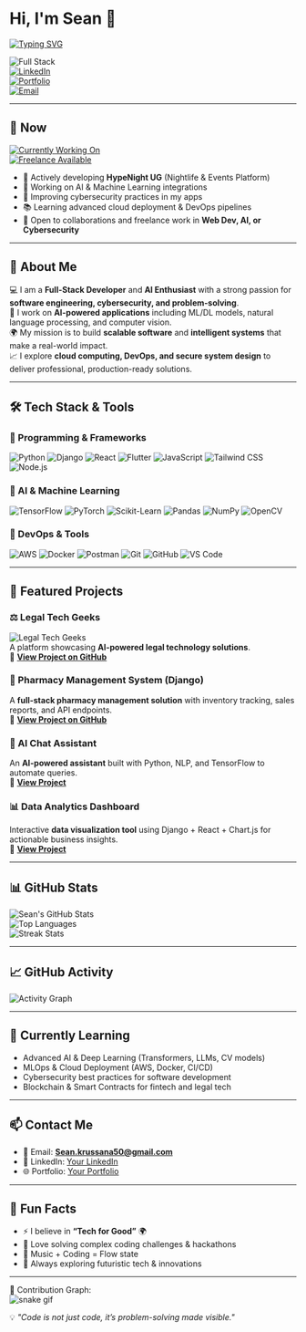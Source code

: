 # Hi, I'm Sean 👋  

[![Typing SVG](https://readme-typing-svg.demolab.com?font=Fira+Code&size=25&pause=1000&color=36BCF7&width=600&lines=Full-Stack+Developer;AI+%26+Cybersecurity+Enthusiast;Software+Engineer;Problem+Solver+%7C+Innovator;Lifelong+Learner)](https://git.io/typing-svg)  

![Full Stack](https://img.shields.io/badge/Full--Stack-Developer-blue?style=flat-square)  
[![LinkedIn](https://img.shields.io/badge/LinkedIn-0077B5?style=flat-square&logo=linkedin&logoColor=white)](https://linkedin.com/in/yourprofile)  
[![Portfolio](https://img.shields.io/badge/Portfolio-💻-green?style=flat-square)](https://yourwebsite.com)  
[![Email](https://img.shields.io/badge/Email-Sean.krussana50%40gmail.com-red?style=flat-square&logo=gmail&logoColor=white)](mailto:Sean.krussana50@gmail.com)  

---

## 📌 Now  
[![Currently Working On](https://img.shields.io/badge/Now-Building%20HypeNight%20UG-ff69b4?style=for-the-badge&logo=github)](https://github.com/Seank3/HypeNightUG)  
[![Freelance Available](https://img.shields.io/badge/Freelance-Available-brightgreen?style=for-the-badge&logo=upwork)](mailto:Sean.krussana50@gmail.com)  

- 🚀 Actively developing **HypeNight UG** (Nightlife & Events Platform)  
- 🤖 Working on AI & Machine Learning integrations  
- 🔐 Improving cybersecurity practices in my apps  
- 📚 Learning advanced cloud deployment & DevOps pipelines  
- 🤝 Open to collaborations and freelance work in **Web Dev, AI, or Cybersecurity**  

---

## 🚀 About Me  
💻 I am a **Full-Stack Developer** and **AI Enthusiast** with a strong passion for **software engineering, cybersecurity, and problem-solving**.  
🤖 I work on **AI-powered applications** including ML/DL models, natural language processing, and computer vision.  
🌍 My mission is to build **scalable software** and **intelligent systems** that make a real-world impact.  
📈 I explore **cloud computing, DevOps, and secure system design** to deliver professional, production-ready solutions.  

---

## 🛠️ Tech Stack & Tools  
### 🔹 Programming & Frameworks
![Python](https://img.shields.io/badge/Python-3776AB?style=for-the-badge&logo=python&logoColor=white)
![Django](https://img.shields.io/badge/Django-092E20?style=for-the-badge&logo=django&logoColor=white)
![React](https://img.shields.io/badge/React-61DAFB?style=for-the-badge&logo=react&logoColor=black)
![Flutter](https://img.shields.io/badge/Flutter-02569B?style=for-the-badge&logo=flutter&logoColor=white)
![JavaScript](https://img.shields.io/badge/JavaScript-F7DF1E?style=for-the-badge&logo=javascript&logoColor=black)
![Tailwind CSS](https://img.shields.io/badge/Tailwind_CSS-38B2AC?style=for-the-badge&logo=tailwind-css&logoColor=white)
![Node.js](https://img.shields.io/badge/Node.js-43853D?style=for-the-badge&logo=node.js&logoColor=white)

### 🔹 AI & Machine Learning
![TensorFlow](https://img.shields.io/badge/TensorFlow-FF6F00?style=for-the-badge&logo=tensorflow&logoColor=white)
![PyTorch](https://img.shields.io/badge/PyTorch-EE4C2C?style=for-the-badge&logo=pytorch&logoColor=white)
![Scikit-Learn](https://img.shields.io/badge/Scikit--Learn-F7931E?style=for-the-badge&logo=scikit-learn&logoColor=white)
![Pandas](https://img.shields.io/badge/Pandas-150458?style=for-the-badge&logo=pandas&logoColor=white)
![NumPy](https://img.shields.io/badge/Numpy-013243?style=for-the-badge&logo=numpy&logoColor=white)
![OpenCV](https://img.shields.io/badge/OpenCV-5C3EE8?style=for-the-badge&logo=opencv&logoColor=white)

### 🔹 DevOps & Tools
![AWS](https://img.shields.io/badge/AWS-232F3E?style=for-the-badge&logo=amazon-aws&logoColor=white)
![Docker](https://img.shields.io/badge/Docker-2496ED?style=for-the-badge&logo=docker&logoColor=white)
![Postman](https://img.shields.io/badge/Postman-FF6C37?style=for-the-badge&logo=postman&logoColor=white)
![Git](https://img.shields.io/badge/Git-F05032?style=for-the-badge&logo=git&logoColor=white)
![GitHub](https://img.shields.io/badge/GitHub-181717?style=for-the-badge&logo=github&logoColor=white)
![VS Code](https://img.shields.io/badge/VS_Code-007ACC?style=for-the-badge&logo=visual-studio-code&logoColor=white)

---

## 🌟 Featured Projects  

### ⚖️ Legal Tech Geeks
![Legal Tech Geeks](https://raw.githubusercontent.com/Legal-Tech-Geeks/legal-tech-army/main/assets/preview.png)  
A platform showcasing **AI-powered legal technology solutions**.  
🔗 **[View Project on GitHub](https://github.com/Legal-Tech-Geeks/legal-tech-army)**  

### 💊 Pharmacy Management System (Django)  
A **full-stack pharmacy management solution** with inventory tracking, sales reports, and API endpoints.  
🔗 **[View Project on GitHub](https://github.com/Seank3/pharmacy-management)**  

### 🤖 AI Chat Assistant  
An **AI-powered assistant** built with Python, NLP, and TensorFlow to automate queries.  
🔗 **[View Project](https://github.com/Seank3/ai-chat-assistant)**  

### 📊 Data Analytics Dashboard  
Interactive **data visualization tool** using Django + React + Chart.js for actionable business insights.  
🔗 **[View Project](https://github.com/Seank3/data-dashboard)**  

---

## 📊 GitHub Stats  
![Sean's GitHub Stats](https://github-readme-stats.vercel.app/api?username=Seank3&show_icons=true&theme=radical)  
![Top Languages](https://github-readme-stats.vercel.app/api/top-langs/?username=Seank3&layout=compact&theme=radical)  
![Streak Stats](https://github-readme-streak-stats.herokuapp.com/?user=Seank3&theme=radical)  

---

## 📈 GitHub Activity  
![Activity Graph](https://github-readme-activity-graph.vercel.app/graph?username=Seank3&theme=react-dark&hide_border=true)  

---

## 🌱 Currently Learning  
- Advanced AI & Deep Learning (Transformers, LLMs, CV models)  
- MLOps & Cloud Deployment (AWS, Docker, CI/CD)  
- Cybersecurity best practices for software development  
- Blockchain & Smart Contracts for fintech and legal tech  

---

## 📫 Contact Me  
- 📧 Email: **[Sean.krussana50@gmail.com](mailto:Sean.krussana50@gmail.com)**  
- 🔗 LinkedIn: [Your LinkedIn](https://linkedin.com/in/yourprofile)  
- 🌐 Portfolio: [Your Portfolio](https://yourwebsite.com)  

---

## 🎉 Fun Facts  
- ⚡ I believe in **“Tech for Good”** 🌍  
- 🧩 Love solving complex coding challenges & hackathons  
- 🎵 Music + Coding = Flow state  
- 🌱 Always exploring futuristic tech & innovations  

---

🐍 Contribution Graph:  
![snake gif](https://github.com/Seank3/Seank3/blob/output/github-contribution-grid-snake.svg)  

💡 *"Code is not just code, it’s problem-solving made visible."*

